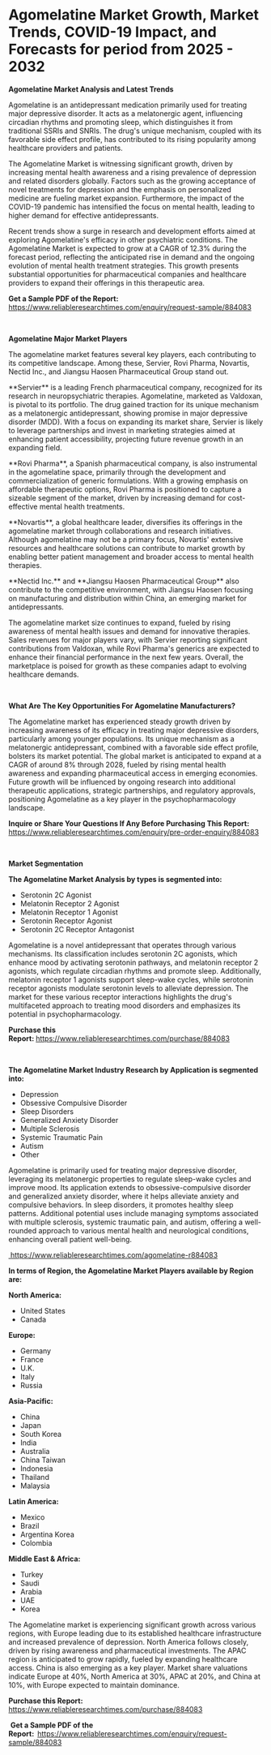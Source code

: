 <p><h1>Agomelatine Market Growth, Market Trends, COVID-19 Impact, and Forecasts for period from 2025 - 2032</h1></p><p><strong>Agomelatine Market Analysis and Latest Trends</strong></p>
<p><p>Agomelatine is an antidepressant medication primarily used for treating major depressive disorder. It acts as a melatonergic agent, influencing circadian rhythms and promoting sleep, which distinguishes it from traditional SSRIs and SNRIs. The drug's unique mechanism, coupled with its favorable side effect profile, has contributed to its rising popularity among healthcare providers and patients.</p><p>The Agomelatine Market is witnessing significant growth, driven by increasing mental health awareness and a rising prevalence of depression and related disorders globally. Factors such as the growing acceptance of novel treatments for depression and the emphasis on personalized medicine are fueling market expansion. Furthermore, the impact of the COVID-19 pandemic has intensified the focus on mental health, leading to higher demand for effective antidepressants. </p><p>Recent trends show a surge in research and development efforts aimed at exploring Agomelatine's efficacy in other psychiatric conditions. The Agomelatine Market is expected to grow at a CAGR of 12.3% during the forecast period, reflecting the anticipated rise in demand and the ongoing evolution of mental health treatment strategies. This growth presents substantial opportunities for pharmaceutical companies and healthcare providers to expand their offerings in this therapeutic area.</p></p>
<p><strong>Get a Sample PDF of the Report:&nbsp;</strong> <a href="https://www.reliableresearchtimes.com/enquiry/request-sample/884083?utm_campaign=2006&utm_medium=2&utm_source=Github&utm_content=ia&utm_term=19042025&utm_id=agomelatine">https://www.reliableresearchtimes.com/enquiry/request-sample/884083</a></p>
<p>&nbsp;</p>
<p><strong>Agomelatine Major Market Players</strong></p>
<p><p>The agomelatine market features several key players, each contributing to its competitive landscape. Among these, Servier, Rovi Pharma, Novartis, Nectid Inc., and Jiangsu Haosen Pharmaceutical Group stand out.</p><p>**Servier** is a leading French pharmaceutical company, recognized for its research in neuropsychiatric therapies. Agomelatine, marketed as Valdoxan, is pivotal to its portfolio. The drug gained traction for its unique mechanism as a melatonergic antidepressant, showing promise in major depressive disorder (MDD). With a focus on expanding its market share, Servier is likely to leverage partnerships and invest in marketing strategies aimed at enhancing patient accessibility, projecting future revenue growth in an expanding field.</p><p>**Rovi Pharma**, a Spanish pharmaceutical company, is also instrumental in the agomelatine space, primarily through the development and commercialization of generic formulations. With a growing emphasis on affordable therapeutic options, Rovi Pharma is positioned to capture a sizeable segment of the market, driven by increasing demand for cost-effective mental health treatments.</p><p>**Novartis**, a global healthcare leader, diversifies its offerings in the agomelatine market through collaborations and research initiatives. Although agomelatine may not be a primary focus, Novartis' extensive resources and healthcare solutions can contribute to market growth by enabling better patient management and broader access to mental health therapies.</p><p>**Nectid Inc.** and **Jiangsu Haosen Pharmaceutical Group** also contribute to the competitive environment, with Jiangsu Haosen focusing on manufacturing and distribution within China, an emerging market for antidepressants.</p><p>The agomelatine market size continues to expand, fueled by rising awareness of mental health issues and demand for innovative therapies. Sales revenues for major players vary, with Servier reporting significant contributions from Valdoxan, while Rovi Pharma's generics are expected to enhance their financial performance in the next few years. Overall, the marketplace is poised for growth as these companies adapt to evolving healthcare demands.</p></p>
<p>&nbsp;</p>
<p><strong>What Are The Key Opportunities For Agomelatine Manufacturers?</strong></p>
<p><p>The Agomelatine market has experienced steady growth driven by increasing awareness of its efficacy in treating major depressive disorders, particularly among younger populations. Its unique mechanism as a melatonergic antidepressant, combined with a favorable side effect profile, bolsters its market potential. The global market is anticipated to expand at a CAGR of around 8% through 2028, fueled by rising mental health awareness and expanding pharmaceutical access in emerging economies. Future growth will be influenced by ongoing research into additional therapeutic applications, strategic partnerships, and regulatory approvals, positioning Agomelatine as a key player in the psychopharmacology landscape.</p></p>
<p><strong>Inquire or Share Your Questions If Any Before Purchasing This Report:</strong> <a href="https://www.reliableresearchtimes.com/enquiry/pre-order-enquiry/884083?utm_campaign=2006&utm_medium=2&utm_source=Github&utm_content=ia&utm_term=19042025&utm_id=agomelatine">https://www.reliableresearchtimes.com/enquiry/pre-order-enquiry/884083</a></p>
<p>&nbsp;</p>
<p><strong>Market Segmentation</strong></p>
<p><strong>The Agomelatine Market Analysis by types is segmented into:</strong></p>
<p><ul><li>Serotonin 2C Agonist</li><li>Melatonin Receptor 2 Agonist</li><li>Melatonin Receptor 1 Agonist</li><li>Serotonin Receptor Agonist</li><li>Serotonin 2C Receptor Antagonist</li></ul></p>
<p><p>Agomelatine is a novel antidepressant that operates through various mechanisms. Its classification includes serotonin 2C agonists, which enhance mood by activating serotonin pathways, and melatonin receptor 2 agonists, which regulate circadian rhythms and promote sleep. Additionally, melatonin receptor 1 agonists support sleep-wake cycles, while serotonin receptor agonists modulate serotonin levels to alleviate depression. The market for these various receptor interactions highlights the drug's multifaceted approach to treating mood disorders and emphasizes its potential in psychopharmacology.</p></p>
<p><strong>Purchase this Report:&nbsp;</strong><a href="https://www.reliableresearchtimes.com/purchase/884083?utm_campaign=2006&utm_medium=2&utm_source=Github&utm_content=ia&utm_term=19042025&utm_id=agomelatine">https://www.reliableresearchtimes.com/purchase/884083</a></p>
<p>&nbsp;</p>
<p><strong>The Agomelatine Market Industry Research by Application is segmented into:</strong></p>
<p><ul><li>Depression</li><li>Obsessive Compulsive Disorder</li><li>Sleep Disorders</li><li>Generalized Anxiety Disorder</li><li>Multiple Sclerosis</li><li>Systemic Traumatic Pain</li><li>Autism</li><li>Other</li></ul></p>
<p><p>Agomelatine is primarily used for treating major depressive disorder, leveraging its melatonergic properties to regulate sleep-wake cycles and improve mood. Its application extends to obsessive-compulsive disorder and generalized anxiety disorder, where it helps alleviate anxiety and compulsive behaviors. In sleep disorders, it promotes healthy sleep patterns. Additional potential uses include managing symptoms associated with multiple sclerosis, systemic traumatic pain, and autism, offering a well-rounded approach to various mental health and neurological conditions, enhancing overall patient well-being.</p></p>
<p><a href="https://www.reliableresearchtimes.com/agomelatine-r884083?utm_campaign=2006&utm_medium=2&utm_source=Github&utm_content=ia&utm_term=19042025&utm_id=agomelatine">&nbsp;https://www.reliableresearchtimes.com/agomelatine-r884083</a></p>
<p><strong>In terms of Region, the Agomelatine Market Players available by Region are:</strong></p>
<p>
    <p> <strong> North America: </strong>
        <ul>
            <li>United States</li>
            <li>Canada</li>
        </ul>
        </p> 
    <p> <strong> Europe: </strong>
        <ul>
            <li>Germany</li>
            <li>France</li>
            <li>U.K.</li>
            <li>Italy</li>
            <li>Russia</li>
        </ul>
        </p> 
    <p> <strong> Asia-Pacific: </strong>
        <ul>
            <li>China</li>
            <li>Japan</li>
            <li>South Korea</li>
            <li>India</li>
            <li>Australia</li>
            <li>China Taiwan</li>
            <li>Indonesia</li>
            <li>Thailand</li>
            <li>Malaysia</li>
        </ul>
        </p> 
    <p> <strong> Latin America: </strong>
        <ul>
            <li>Mexico</li>
            <li>Brazil</li>
            <li>Argentina Korea</li>
            <li>Colombia</li>
        </ul>
        </p> 
    <p> <strong> Middle East & Africa: </strong>
        <ul>
            <li>Turkey</li>
            <li>Saudi</li>
            <li>Arabia</li>
            <li>UAE</li>
            <li>Korea</li>
        </ul>
    </p>
    </p>
<p><p>The Agomelatine market is experiencing significant growth across various regions, with Europe leading due to its established healthcare infrastructure and increased prevalence of depression. North America follows closely, driven by rising awareness and pharmaceutical investments. The APAC region is anticipated to grow rapidly, fueled by expanding healthcare access. China is also emerging as a key player. Market share valuations indicate Europe at 40%, North America at 30%, APAC at 20%, and China at 10%, with Europe expected to maintain dominance.</p></p>
<p><strong>Purchase this Report: </strong><a href="https://www.reliableresearchtimes.com/purchase/884083?utm_campaign=2006&utm_medium=2&utm_source=Github&utm_content=ia&utm_term=19042025&utm_id=agomelatine">https://www.reliableresearchtimes.com/purchase/884083</a></p>
<p>&nbsp;<strong>Get a Sample PDF of the Report:&nbsp;&nbsp;</strong><a href="https://www.reliableresearchtimes.com/enquiry/request-sample/884083?utm_campaign=2006&utm_medium=2&utm_source=Github&utm_content=ia&utm_term=19042025&utm_id=agomelatine">https://www.reliableresearchtimes.com/enquiry/request-sample/884083</a></p>
<p><strong></strong></p>
<p><p></p><p></p><p></p></p>